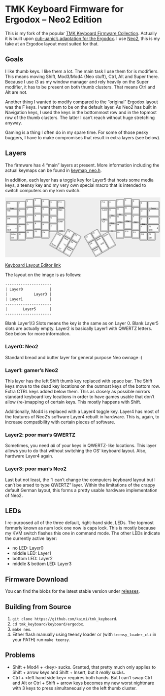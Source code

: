 TMK Keyboard Firmware for Ergodox – Neo2 Edition
================================================

This is my fork of the popular [TMK Keyboard Firmware 
Collection](https://github.com/tmk/tmk_keyboard). Actually it is built upon 
[cub-uanic’s adaptation for the 
Ergodox](https://github.com/cub-uanic/tmk_keyboard/tree/cub_layout/keyboard/ergodox). 
I use [Neo2](http://neo-layout.org), this is my take at an Ergodox layout most 
suited for that.

Goals
-----

I like thumb keys. I like them a lot. The main task I use them for is modifiers. 
This means moving Shift, Mod3/Mod4 (Neo stuff), Ctrl, Alt and Super there. 
Because I use i3 as my window manager and rely heavily on the Super modifier, it 
has to be present on both thumb clusters. That means Ctrl and Alt are not.

Another thing I wanted to modify compared to the “original” Ergodox layout was 
the F keys. I want them to be on the default layer. As Neo2 has built in 
Navigation keys, I used the keys in the bottommost row and in the topmost row of 
the thumb clusters. The latter I can‘t reach without huge stretching anyway.

Gaming is a thing I often do in my spare time. For some of those pesky buggers, 
I have to make compromises that result in extra layers (see below).

Layers
------

The firmware has 4 “main” layers at present. More information including the 
actual keymaps can be found in [keymap_neo.h](keyboard/ergodox/keymap_neo.h).

In addition, each layer has a toggle key for Layer5 that hosts some media keys, 
a teensy key and my very own special macro that is intended to switch computers 
on my kvm switch.

![Layout View](layout.png)

[Keyboard Layout Editor link](http://www.keyboard-layout-editor.com/##@@_x:3.5;&=3&_x:10.5;&=8;&@_y:-0.875&x:2.5;&=2&_x:1;&=4&_x:8.5;&=7&_x:1;&=9;&@_y:-0.875&x:5.5;&=5&=F13%0A%0A%0A%0ATeensy&_x:4.5;&=F14&=6;&@_y:-0.875&w:1.5;&=Esc%0A%0A%0A%0APower&=1&_x:14.5;&=0&_w:1.5;&=-%0A%0A%0A%0ATeensy;&@_y:-0.375&x:3.5;&=L&_x:10.5;&=G;&@_y:-0.875&x:2.5;&=V&_x:1;&=C&_x:8.5;&=H%0A%0A%0A%0AApp&_x:1;&=F;&@_y:-0.875&x:5.5;&=W&_h:1.5;&=Bspc&_x:4.5&h:1.5;&=+Layer%0A%0A%0A%0AIns&=K%0A%0A%0A%0AVol+;&@_y:-0.875&w:1.5;&=Tab&=X&_x:14.5;&=Q&_w:1.5;&=ẞ;&@_y:-0.375&x:3.5&a:0;&=A&_x:10.5&a:4;&=R%0A%0A%0A%0APlay;&@_y:-0.875&x:2.5;&=I&_x:1;&=E&_x:8.5;&=N%0A%0A%0A%0APrev&_x:1;&=T%0A%0A%0A%0ANext;&@_y:-0.875&x:5.5;&=O&_x:6.5;&=S%0A%0A%0A%0AMute;&@_y:-0.875&w:1.5;&=Del&=U&_x:14.5;&=D%0A%0A%0A%0AStop&_w:1.5;&=Y;&@_y:-0.625&x:6.5&h:1.5;&=Enter%0A%0A%0A%0AKVM&_x:4.5&h:1.5;&=~L5;&@_y:-0.75&x:3.5;&=Ä&_x:10.5;&=,;&@_y:-0.875&x:2.5;&=Ö&_x:1;&=P&_x:8.5;&=M&_x:1;&=.;&@_y:-0.875&x:5.5;&=Z&_x:6.5;&=B%0A%0A%0A%0AVol-;&@_y:-0.875&w:1.5;&=T1%0AShift%0A%0A%0A%0A%0A%0A<&=Ü&_x:14.5;&=J&_w:1.5;&=T2%0AShift%0A%0A%0A%0A%0A%0A#;&@_y:-0.375&x:3.5;&=F3&_x:10.5;&=F10;&@_y:-0.875&x:2.5;&=F2&_x:1;&=F4&_x:8.5;&=F9&_x:1;&=F11;&@_y:-0.75&x:0.5;&=PrScr%0ACtrl&=F1&_x:14.5;&=F12&=T3%0ACtrl;&@_r:30&rx:6.5&ry:4.25&y:-1&x:1;&=F5&=F6;&@_h:2;&=Shift%0ASpace&_h:2;&=Mod4%0A~L4%0A%0A%0A%0A%0A%0A~L4&=Alt;&@_x:2;&=Super;&@_r:-30&rx:13&y:-1&x:-3;&=F7&=F8;&@_x:-3;&=Ctrl&_h:2;&=Mod3%0A%0A%0A%0A%0A%0A%0AAltGr&_h:2;&=Space;&@_x:-3;&=Super)

The layout on the image is as follows:

```
---------------------
| Layer0            |
|            Layer3 |
| Layer1            | 
---------------------
|       Layer5      |
---------------------
```

Blank Layer1/3 Slots means the key is the same as on Layer 0. Blank Layer5 slots 
are actually empty. Layer2 is basically Layer1 with QWERTZ letters. See below 
for more information.

### Layer0: Neo2 ###

Standard bread and butter layer for general purpose Neo ownage :)

### Layer1: gamer’s Neo2 ###

This layer has the left Shift thumb key replaced with space bar. The Shift keys 
move to the dead key locations on the outmost keys of the bottom row. Extra CTRL 
keys added below them. This as closely as possible mirrors standard keyboard key 
locations in order to have games usable that don’t allow (re-)mapping of certain 
keys. This mostly happens with Shift.

Additionally, Mod4 is replaced with a Layer4 toggle key. Layer4 has most of the 
features of Neo2’s software Layer4 rebuilt in hardware. This is, again, to 
increase compatibility with certain pieces of software.

### Layer2: poor man’s QWERTZ ###

Sometimes, you need _all_ of your keys in QWERTZ-like locations. This layer 
allows you to do that without switching the OS’ keyboard layout. Also, hardware 
Layer4 again.

### Layer3: poor man’s Neo2 ###

Last but not least, the “I can’t change the computers keyboard layout but I 
can’t be arsed to type QWERTZ” layer. Within the limitations of the crappy 
default German layout, this forms a pretty usable hardware implementation of 
Neo2.

LEDs
----

I re-purposed all of the three default, right-hand side, LEDs. The topmost 
formerly known as num lock one now is caps lock. This is mostly because my KVM 
switch flashes this one in command mode. The other LEDs indicate the currently 
active layer:

- no LED: Layer0
- middle LED: Layer1
- bottom LED: Layer2
- middle & bottom LED: Layer3

Firmware Download
-----------------

You can find the blobs for the latest stable version under 
[releases](https://github.com/kaimi/tmk_keyboard/releases).

Building from Source
--------------------

1. `git clone https://github.com/kaimi/tmk_keyboard`.
2. `cd tmk_keyboard/keyboard/ergodox`.
3. `make neo`.
4. Either flash manually using teensy loader or (with `teensy_loader_cli` in 
   your PATH) run `make teensy`.

Problems
--------

- Shift + Mod4 + \<key\> sucks. Granted, that pretty much only applies to Shift 
  \+ arrow keys and Shift + Insert, but it _really_ sucks.
- Ctrl + \<left hand side key\> requires both hands. But I can’t swap Ctrl and 
  Alt or Ctrl + Shift + arrow keys becomes my new worst nightmare with 3 keys to 
  press simultaneously on the left thumb cluster.

